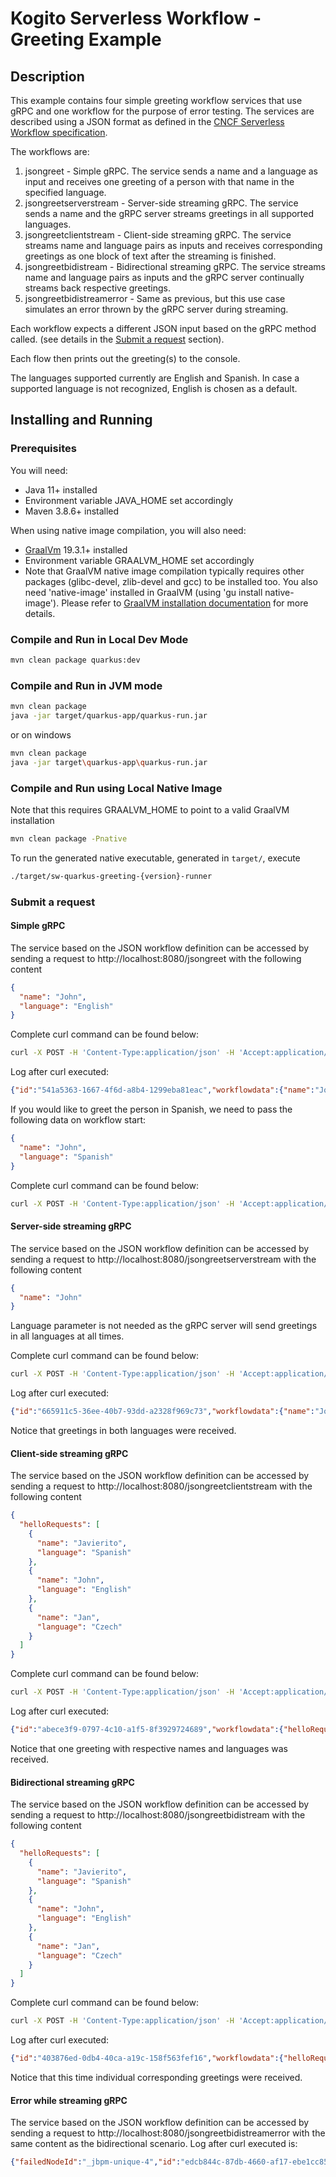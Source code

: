 # Kogito Serverless Workflow - Greeting Example

## Description

This example contains four simple greeting workflow services that use gRPC and one workflow for the purpose of error testing.
The services are described using a JSON format as defined in the 
[CNCF Serverless Workflow specification](https://github.com/cncf/wg-serverless/tree/main/workflow/spec).

The workflows are: 
1. jsongreet - Simple gRPC. The service sends a name and a language as input and receives one greeting of a person with that name in the specified language.
2. jsongreetserverstream - Server-side streaming gRPC. The service sends a name and the gRPC server streams greetings in all supported languages.
3. jsongreetclientstream - Client-side streaming gRPC. The service streams name and language pairs as inputs and receives corresponding greetings as one block of text after the streaming is finished.
4. jsongreetbidistream - Bidirectional streaming gRPC. The service streams name and language pairs as inputs and the gRPC server continually streams back respective greetings.
5. jsongreetbidistreamerror - Same as previous, but this use case simulates an error thrown by the gRPC server during streaming. 

Each workflow expects a different JSON input based on the gRPC method called.
(see details in the [Submit a request](#Submit-a-request) section).

Each flow then prints out the greeting(s) to the console.

The languages supported currently are English and Spanish. In case a supported language is not recognized, English is chosen as a default.

## Installing and Running

### Prerequisites
 
You will need:
  - Java 11+ installed
  - Environment variable JAVA_HOME set accordingly
  - Maven 3.8.6+ installed

When using native image compilation, you will also need: 
  - [GraalVm](https://www.graalvm.org/downloads/) 19.3.1+ installed
  - Environment variable GRAALVM_HOME set accordingly
  - Note that GraalVM native image compilation typically requires other packages (glibc-devel, zlib-devel and gcc) to be installed too.  You also need 'native-image' installed in GraalVM (using 'gu install native-image'). Please refer to [GraalVM installation documentation](https://www.graalvm.org/docs/reference-manual/aot-compilation/#prerequisites) for more details.

### Compile and Run in Local Dev Mode

```sh
mvn clean package quarkus:dev
```

### Compile and Run in JVM mode

```sh
mvn clean package 
java -jar target/quarkus-app/quarkus-run.jar
```

or on windows

```sh
mvn clean package
java -jar target\quarkus-app\quarkus-run.jar
```

### Compile and Run using Local Native Image
Note that this requires GRAALVM_HOME to point to a valid GraalVM installation

```sh
mvn clean package -Pnative
```
  
To run the generated native executable, generated in `target/`, execute

```sh
./target/sw-quarkus-greeting-{version}-runner
```

### Submit a request

#### Simple gRPC

The service based on the JSON workflow definition can be accessed by sending a request to http://localhost:8080/jsongreet
with the following content 

```json
{
  "name": "John",
  "language": "English"
}
```

Complete curl command can be found below:

```sh
curl -X POST -H 'Content-Type:application/json' -H 'Accept:application/json' -d '{"name": "John", "language": "English"}' http://localhost:8080/jsongreet
```

Log after curl executed:

```json
{"id":"541a5363-1667-4f6d-a8b4-1299eba81eac","workflowdata":{"name":"John","language":"English","message":"Hello from gRPC service John"}}
```

If you would like to greet the person in Spanish, we need to pass the following data on workflow start:

```json
{
  "name": "John",
  "language": "Spanish"
}
```

Complete curl command can be found below:

```sh
curl -X POST -H 'Content-Type:application/json' -H 'Accept:application/json' -d '{{"name": "John", "language": "Spanish"}' http://localhost:8080/jsongreet
```

#### Server-side streaming gRPC

The service based on the JSON workflow definition can be accessed by sending a request to http://localhost:8080/jsongreetserverstream
with the following content

```json
{
  "name": "John"
}
```

Language parameter is not needed as the gRPC server will send greetings in all languages at all times.

Complete curl command can be found below:

```sh
curl -X POST -H 'Content-Type:application/json' -H 'Accept:application/json' -d '{"name": "John"}' http://localhost:8080/jsongreetserverstream
```

Log after curl executed:

```json
{"id":"665911c5-36ee-40b7-93dd-a2328f969c73","workflowdata":{"name":"John","response":[{"message":"Hello from gRPC service John"},{"message":"Saludos desde gRPC service John"}]}}
```

Notice that greetings in both languages were received.

#### Client-side streaming gRPC

The service based on the JSON workflow definition can be accessed by sending a request to http://localhost:8080/jsongreetclientstream
with the following content

```json
{
  "helloRequests": [
    {
      "name": "Javierito",
      "language": "Spanish"
    },
    {
      "name": "John",
      "language": "English"
    },
    {
      "name": "Jan",
      "language": "Czech"
    }
  ]
}
```

Complete curl command can be found below:

```sh
curl -X POST -H 'Content-Type:application/json' -H 'Accept:application/json' -d '{"helloRequests" : [{"name" : "Javierito", "language":"Spanish"}, {"name" : "John", "language":"English"}, {"name" : "Jan", "language":"Czech"} ]}' http://localhost:8080/jsongreetclientstream
```

Log after curl executed:

```json
{"id":"abece3f9-0797-4c10-a1f5-8f3929724689","workflowdata":{"helloRequests":[{"name":"Javierito","language":"Spanish"},{"name":"John","language":"English"},{"name":"Jan","language":"Czech"}],"message":"Saludos desde gRPC service Javierito\nHello from gRPC service John\nHello from gRPC service Jan"}}
```

Notice that one greeting with respective names and languages was received.

#### Bidirectional streaming gRPC

The service based on the JSON workflow definition can be accessed by sending a request to http://localhost:8080/jsongreetbidistream
with the following content

```json
{
  "helloRequests": [
    {
      "name": "Javierito",
      "language": "Spanish"
    },
    {
      "name": "John",
      "language": "English"
    },
    {
      "name": "Jan",
      "language": "Czech"
    }
  ]
}
```

Complete curl command can be found below:

```sh
curl -X POST -H 'Content-Type:application/json' -H 'Accept:application/json' -d '{"helloRequests" : [{"name" : "Javierito", "language":"Spanish"}, {"name" : "John", "language":"English"}, {"name" : "Jan", "language":"Czech"}]}' http://localhost:8080/jsongreetbidistream
```

Log after curl executed:

```json
{"id":"403876ed-0db4-40ca-a19c-158f563fef16","workflowdata":{"helloRequests":[{"name":"Javierito","language":"Spanish"},{"name":"John","language":"English"},{"name":"Jan","language":"Czech"}],"response":[{"message":"Saludos desde gRPC service Javierito"},{"message":"Hello from gRPC service John"},{"message":"Hello from gRPC service Jan"}]}}
```

Notice that this time individual corresponding greetings were received.

#### Error while streaming gRPC

The service based on the JSON workflow definition can be accessed by sending a request to http://localhost:8080/jsongreetbidistreamerror
with the same content as the bidirectional scenario. Log after curl executed is:

```json
{"failedNodeId":"_jbpm-unique-4","id":"edcb844c-87db-4660-af17-ebe1cc853e0a","message":"io.grpc.StatusRuntimeException - OUT_OF_RANGE"}
```
